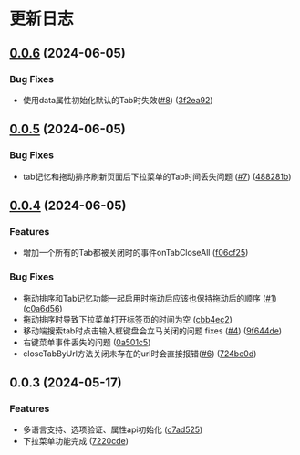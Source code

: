 # 更新日志
## [0.0.6](https://github.com/ajiho/quicktab/compare/v0.0.5...v0.0.6) (2024-06-05)


### Bug Fixes

* 使用data属性初始化默认的Tab时失效([#8](https://github.com/ajiho/quicktab/issues/8)) ([3f2ea92](https://github.com/ajiho/quicktab/commit/3f2ea92796b91f1dc62e405992164acd77b6a84e))

## [0.0.5](https://github.com/ajiho/quicktab/compare/v0.0.4...v0.0.5) (2024-06-05)


### Bug Fixes

* tab记忆和拖动排序刷新页面后下拉菜单的Tab时间丢失问题 ([#7](https://github.com/ajiho/quicktab/issues/7)) ([488281b](https://github.com/ajiho/quicktab/commit/488281b5e3ea9345daa2a166357a6920976a1cc8))

## [0.0.4](https://github.com/ajiho/quicktab/compare/v0.0.3...v0.0.4) (2024-06-05)


### Features

* 增加一个所有的Tab都被关闭时的事件onTabCloseAll ([f06cf25](https://github.com/ajiho/quicktab/commit/f06cf2507122c7428fa60843fb7ab8bcbcd9526c))


### Bug Fixes

* 拖动排序和Tab记忆功能一起启用时拖动后应该也保持拖动后的顺序 ([#1](https://github.com/ajiho/quicktab/issues/1)) ([c0a6d56](https://github.com/ajiho/quicktab/commit/c0a6d568ac1e8b6379cb2ad4e7d83a8434328e6d))
* 拖动排序时导致下拉菜单打开标签页的时间为空 ([cbb4ec2](https://github.com/ajiho/quicktab/commit/cbb4ec20ab49f9f8d09cb5a1d42d207457a23098))
* 移动端搜索tab时点击输入框键盘会立马关闭的问题 fixes ([#4](https://github.com/ajiho/quicktab/issues/4)) ([9f644de](https://github.com/ajiho/quicktab/commit/9f644de385df3f63304b7b16273586d72738e439))
* 右键菜单事件丢失的问题 ([0a501c5](https://github.com/ajiho/quicktab/commit/0a501c5b1d89e86e15e1e1bdecb50d28272fcf89))
* closeTabByUrl方法关闭未存在的url时会直接报错([#6](https://github.com/ajiho/quicktab/issues/6)) ([724be0d](https://github.com/ajiho/quicktab/commit/724be0dff6f5d3849397004312d2c225d37b2296))

## 0.0.3 (2024-05-17)


### Features

* 多语言支持、选项验证、属性api初始化 ([c7ad525](https://github.com/ajiho/quicktab/commit/c7ad5256cb2cb1eb2e4f2df67d34761f3ebba01d))
* 下拉菜单功能完成 ([7220cde](https://github.com/ajiho/quicktab/commit/7220cde4e9d8dbd09275a08fbcb107bfae8e9abe))
